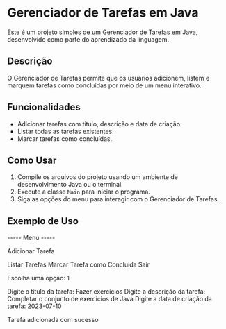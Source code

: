 # Gerenciador de Tarefas em Java

Este é um projeto simples de um Gerenciador de Tarefas em Java, desenvolvido como parte do aprendizado da linguagem.

## Descrição

O Gerenciador de Tarefas permite que os usuários adicionem, listem e marquem tarefas como concluídas por meio de um menu interativo.

## Funcionalidades

- Adicionar tarefas com título, descrição e data de criação.
- Listar todas as tarefas existentes.
- Marcar tarefas como concluídas.

## Como Usar

1. Compile os arquivos do projeto usando um ambiente de desenvolvimento Java ou o terminal.
2. Execute a classe `Main` para iniciar o programa.
3. Siga as opções do menu para interagir com o Gerenciador de Tarefas.

## Exemplo de Uso

----- Menu -----

Adicionar Tarefa

Listar Tarefas
Marcar Tarefa como Concluída
Sair

Escolha uma opção: 1

Digite o título da tarefa: Fazer exercícios
Digite a descrição da tarefa: Completar o conjunto de exercícios de Java
Digite a data de criação da tarefa: 2023-07-10

Tarefa adicionada com sucesso